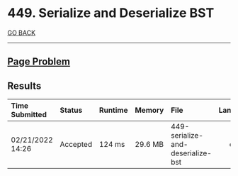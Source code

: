 # 449. Serialize and Deserialize BST

[GO BACK](../README.md)

___

## [Page Problem](https://leetcode.com/problems/serialize-and-deserialize-bst/)

## Results

| Time Submitted   | Status   | Runtime | Memory  | File                              | Language |
| :--------------- | :------- | :------ | :------ | :-------------------------------- | :------: |
| 02/21/2022 14:26 | Accepted | 124 ms  | 29.6 MB | 449-serialize-and-deserialize-bst |   cpp    |
